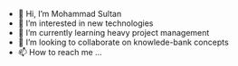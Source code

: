 - 👋 Hi, I’m Mohammad Sultan
- 👀 I’m interested in new technologies
- 🌱 I’m currently learning heavy project management
- 💞️ I’m looking to collaborate on knowlede-bank concepts
- 📫 How to reach me ...

<!---
blackLight00787/blackLight00787 is a ✨ special ✨ repository because its `README.md` (this file) appears on your GitHub profile.
You can click the Preview link to take a look at your changes.
--->
